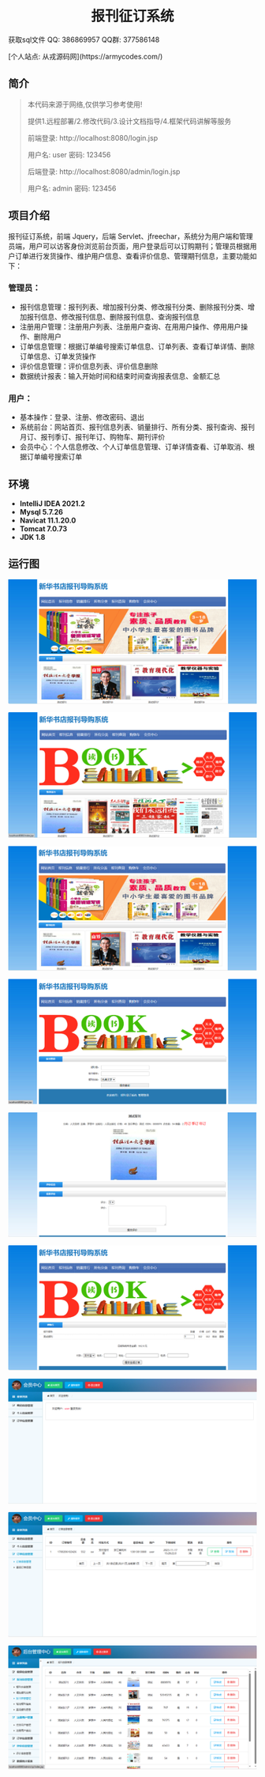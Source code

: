 <p><h1 align="center">报刊征订系统</h1></p>

<p> 获取sql文件 QQ: 386869957 QQ群: 377586148 </p>
<p> [个人站点: 从戎源码网](https://armycodes.com/)</p>

## 简介

> 本代码来源于网络,仅供学习参考使用!
>
> 提供1.远程部署/2.修改代码/3.设计文档指导/4.框架代码讲解等服务
>
> 前端登录: http://localhost:8080/login.jsp
>
> 用户名: user   密码: 123456
>
> 后端登录: http://localhost:8080/admin/login.jsp
>
> 用户名: admin   密码: 123456

## 项目介绍

报刊征订系统，前端 Jquery，后端 Servlet、jfreechar，系统分为用户端和管理员端，用户可以访客身份浏览前台页面，用户登录后可以订购期刊；管理员根据用户订单进行发货操作、维护用户信息、查看评价信息、管理期刊信息，主要功能如下：

### 管理员：

- 报刊信息管理：报刊列表、增加报刊分类、修改报刊分类、删除报刊分类、增加报刊信息、修改报刊信息、删除报刊信息、查询报刊信息
- 注册用户管理：注册用户列表、注册用户查询、在用用户操作、停用用户操作、删除用户
- 订单信息管理：根据订单编号搜索订单信息、订单列表、查看订单详情、删除订单信息、订单发货操作
- 评价信息管理：评价信息列表、评价信息删除
- 数据统计报表：输入开始时间和结束时间查询报表信息、金额汇总

### 用户：

- 基本操作：登录、注册、修改密码、退出
- 系统前台：网站首页、报刊信息列表、销量排行、所有分类、报刊查询、报刊月订、报刊季订、报刊年订、购物车、期刊评价
- 会员中心：个人信息修改、个人订单信息管理、订单详情查看、订单取消、根据订单编号搜索订单

## 环境

- <b>IntelliJ IDEA 2021.2</b>
- <b>Mysql 5.7.26</b>
- <b>Navicat  11.1.20.0</b>
- <b>Tomcat 7.0.73</b>
- <b>JDK 1.8</b>

## 运行图

![](screenshot/1.png)

![](screenshot/2.png)

![](screenshot/3.png)

![](screenshot/4.png)

![](screenshot/5.png)

![](screenshot/6.png)

![](screenshot/7.png)

![](screenshot/8.png)

![](screenshot/9.png)
